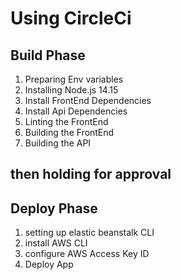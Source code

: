 # Using CircleCi
 ## Build Phase
 1. Preparing Env variables
 2. Installing Node.js 14.15
 3. Install FrontEnd Dependencies
 4. Install Api Dependencies
 5. Linting the FrontEnd
 6. Building the FrontEnd
 7. Building the API

 ## then holding for approval

 ## Deploy Phase
 1. setting up elastic beanstalk CLI
 2. install AWS CLI
 3. configure AWS Access Key ID
 4. Deploy App